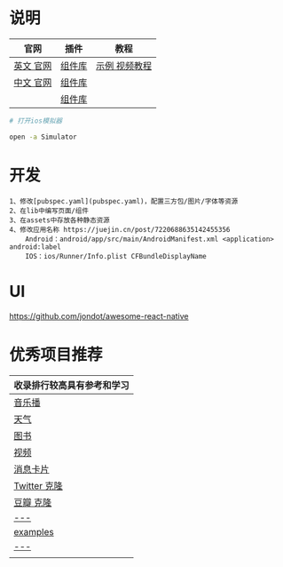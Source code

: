 # 说明

| 官网                            | 插件                                                       | 教程                                                        |
|-------------------------------|----------------------------------------------------------|-----------------------------------------------------------|
| [英文 官网](https://flutter.dev/) | [组件库](https://pub.dev/)                                  | [示例 视频教程](https://github.com/iampawan/FlutterExampleApps) |
| [中文 官网](https://flutter.cn/)  | [组件库](https://github.com/Solido/awesome-flutter)         |                                                           |
|                               | [组件库 ](https://github.com/samarthagarwal/FlutterScreens) |                                                           |

```bash
# 打开ios模拟器

open -a Simulator
```

# 开发

```text
1、修改[pubspec.yaml](pubspec.yaml)，配置三方包/图片/字体等资源
2、在lib中编写页面/组件
3、在assets中存放各种静态资源
4、修改应用名称 https://juejin.cn/post/7220688635142455356
    Android：android/app/src/main/AndroidManifest.xml <application> android:label
    IOS：ios/Runner/Info.plist CFBundleDisplayName 
```

# UI
https://github.com/jondot/awesome-react-native

# 优秀项目推荐

| 收录排行较高具有参考和学习                                                       |
|---------------------------------------------------------------------|
| [音乐播](https://github.com/KarimElghamry/chillify)                    |
| [天气](https://github.com/ArizArmeidi/FlutterWeather)                 |
| [图书](https://github.com/JideGuru/FlutterEbookApp)                   |
| [视频](https://github.com/ErfanRht/MovieLab)                          |
| [消息卡片](https://github.com/janoodleFTW/timy-messenger)               |
| [Twitter 克隆](https://github.com/TheAlphamerc/flutter_twitter_clone) |
| [豆瓣 克隆](https://github.com/kaina404/FlutterDouBan)                  |
| [---](https://github.com/CarGuo/gsy_github_app_flutter)             |
| [examples](https://github.com/nisrulz/flutter-examples)             |
| [---](https://github.com/AweiLoveAndroid/Flutter-learning)          |
| []()                                                                |
